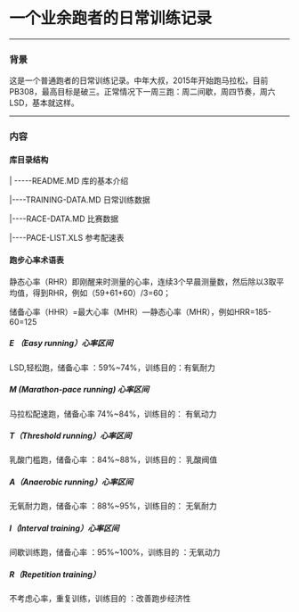 # 一个业余跑者的日常训练记录



---

### 背景

​	这是一个普通跑者的日常训练记录。中年大叔，2015年开始跑马拉松，目前PB308，最高目标是破三。正常情况下一周三跑：周二间歇，周四节奏，周六LSD，基本就这样。

---

### 内容

#### 库目录结构

| -----README.MD 库的基本介绍

|----TRAINING-DATA.MD  日常训练数据

|----RACE-DATA.MD  比赛数据

|----PACE-LIST.XLS  参考配速表

#### 跑步心率术语表

静态心率（RHR）即刚醒来时测量的心率，连续3个早晨测量数，然后除以3取平均值，得到RHR，例如（59+61+60）/3=60；

储备心率（HHR）=最大心率（MHR）—静态心率（MHR），例如HRR=185-60=125

##### E （Easy running）心率区间

LSD,轻松跑，储备心率 ：59%~74%，训练目的：有氧耐力

##### M (Marathon-pace running) 心率区间

马拉松配速跑，储备心率 74%~84%，训练目的： 有氧动力

##### T（Threshold running）心率区间

乳酸门槛跑，储备心率 ：84%~88%，训练目的： 乳酸阀值

##### A（Anaerobic running）心率区间

无氧耐力跑，储备心率 ：88%~95%，训练目的： 无氧耐力

##### I（Interval training）心率区间

间歇训练跑，储备心率 ：95%~100%，训练目的 ：无氧动力

##### R（Repetition training）

不考虑心率，重复训练，训练目的 ：改善跑步经济性